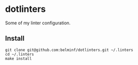 # dotlinters

Some of my linter configuration.

## Install
```
git clone git@github.com:belminf/dotlinters.git ~/.linters
cd ~/.linters
make install

```
